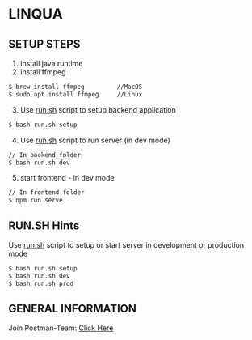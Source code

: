 # LINQUA
## SETUP STEPS

1. install java runtime
2. install ffmpeg
```bash
$ brew install ffmpeg         //MacOS
$ sudo apt install ffmpeg     //Linux
```
3. Use [run.sh](backend/run.sh) script to setup backend application
```bash
$ bash run.sh setup
```

4. Use [run.sh](backend/run.sh) script to run server (in dev mode)
```bash
// In backend folder
$ bash run.sh dev
```

5. start frontend - in dev mode
        
```bash
// In frontend folder
$ npm run serve
```

## RUN.SH Hints
Use [run.sh](backend/run.sh) script to setup or start server in development or production mode
```bash
$ bash run.sh setup
$ bash run.sh dev
$ bash run.sh prod
```


## GENERAL INFORMATION
Join Postman-Team: [Click Here](https://app.getpostman.com/join-team?invite_code=3ab5a9159a2423c81cd34ea790022164)